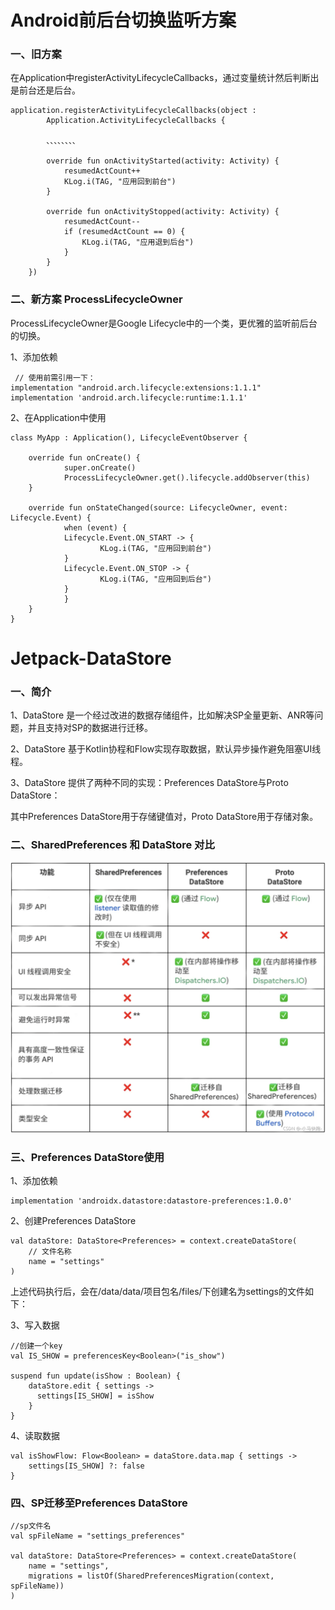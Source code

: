 # Android前后台切换监听方案

### 一、旧方案

在Application中registerActivityLifecycleCallbacks，通过变量统计然后判断出是前台还是后台。

    application.registerActivityLifecycleCallbacks(object :
            Application.ActivityLifecycleCallbacks {

            、、、、、、、、

            override fun onActivityStarted(activity: Activity) {
                resumedActCount++
                KLog.i(TAG, "应用回到前台")
            }

            override fun onActivityStopped(activity: Activity) {
                resumedActCount--
                if (resumedActCount == 0) {
                    KLog.i(TAG, "应用退到后台")
                }
            }
        })




### 二、新方案 ProcessLifecycleOwner

ProcessLifecycleOwner是Google Lifecycle中的一个类，更优雅的监听前后台的切换。


1、添加依赖

     // 使用前需引用一下：
    implementation "android.arch.lifecycle:extensions:1.1.1"
	implementation 'android.arch.lifecycle:runtime:1.1.1'


2、在Application中使用


    class MyApp : Application(), LifecycleEventObserver {

    	override fun onCreate() {
                super.onCreate()
                ProcessLifecycleOwner.get().lifecycle.addObserver(this)
    	}

    	override fun onStateChanged(source: LifecycleOwner, event: Lifecycle.Event) {
        	    when (event) {
            	Lifecycle.Event.ON_START -> {
                	    KLog.i(TAG, "应用回到前台")
            	}
            	Lifecycle.Event.ON_STOP -> {
                	    KLog.i(TAG, "应用回到后台")
            	}
        	    }
    	}
    }




# Jetpack-DataStore

### 一、简介
1、DataStore 是一个经过改进的数据存储组件，比如解决SP全量更新、ANR等问题，并且支持对SP的数据进行迁移。

2、DataStore 基于Kotlin协程和Flow实现存取数据，默认异步操作避免阻塞UI线程。

3、DataStore 提供了两种不同的实现：Preferences DataStore与Proto DataStore：

其中Preferences DataStore用于存储键值对，Proto DataStore用于存储对象。

### 二、SharedPreferences 和 DataStore 对比

![](data1.png)

### 三、Preferences DataStore使用

1、添加依赖

    implementation 'androidx.datastore:datastore-preferences:1.0.0'

2、创建Preferences DataStore

    val dataStore: DataStore<Preferences> = context.createDataStore(
        // 文件名称
        name = "settings"
    )

上述代码执行后，会在/data/data/项目包名/files/下创建名为settings的文件如下：

3、写入数据

    //创建一个key
    val IS_SHOW = preferencesKey<Boolean>("is_show")

    suspend fun update(isShow : Boolean) {
        dataStore.edit { settings ->
          settings[IS_SHOW] = isShow
        }
    }

4、读取数据

    val isShowFlow: Flow<Boolean> = dataStore.data.map { settings ->
        settings[IS_SHOW] ?: false
    }

### 四、SP迁移至Preferences DataStore

	//sp文件名
    val spFileName = "settings_preferences"

    val dataStore: DataStore<Preferences> = context.createDataStore(
        name = "settings",
        migrations = listOf(SharedPreferencesMigration(context, spFileName))
    )
